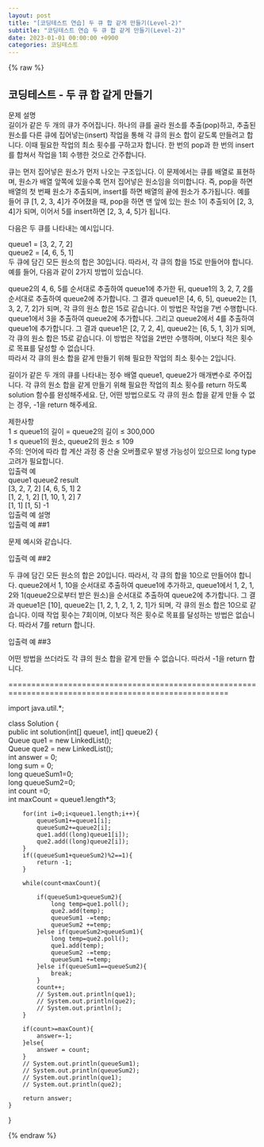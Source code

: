 ```yaml
---
layout: post
title: "[코딩테스트 연습] 두 큐 합 같게 만들기(Level-2)"
subtitle: "코딩테스트 연습 두 큐 합 같게 만들기(Level-2)"
date: 2023-01-01 00:00:00 +0900
categories: 코딩테스트
---
```

{% raw %}
## 코딩테스트 - 두 큐 합 같게 만들기  
문제 설명  
길이가 같은 두 개의 큐가 주어집니다. 하나의 큐를 골라 원소를 추출(pop)하고, 추출된 원소를 다른 큐에 집어넣는(insert) 작업을 통해 각 큐의 원소 합이 같도록 만들려고 합니다. 이때 필요한 작업의 최소 횟수를 구하고자 합니다. 한 번의 pop과 한 번의 insert를 합쳐서 작업을 1회 수행한 것으로 간주합니다.  
  
큐는 먼저 집어넣은 원소가 먼저 나오는 구조입니다. 이 문제에서는 큐를 배열로 표현하며, 원소가 배열 앞쪽에 있을수록 먼저 집어넣은 원소임을 의미합니다. 즉, pop을 하면 배열의 첫 번째 원소가 추출되며, insert를 하면 배열의 끝에 원소가 추가됩니다. 예를 들어 큐 [1, 2, 3, 4]가 주어졌을 때, pop을 하면 맨 앞에 있는 원소 1이 추출되어 [2, 3, 4]가 되며, 이어서 5를 insert하면 [2, 3, 4, 5]가 됩니다.  
  
다음은 두 큐를 나타내는 예시입니다.  
  
queue1 = [3, 2, 7, 2]  
queue2 = [4, 6, 5, 1]  
두 큐에 담긴 모든 원소의 합은 30입니다. 따라서, 각 큐의 합을 15로 만들어야 합니다. 예를 들어, 다음과 같이 2가지 방법이 있습니다.  
  
queue2의 4, 6, 5를 순서대로 추출하여 queue1에 추가한 뒤, queue1의 3, 2, 7, 2를 순서대로 추출하여 queue2에 추가합니다. 그 결과 queue1은 [4, 6, 5], queue2는 [1, 3, 2, 7, 2]가 되며, 각 큐의 원소 합은 15로 같습니다. 이 방법은 작업을 7번 수행합니다.  
queue1에서 3을 추출하여 queue2에 추가합니다. 그리고 queue2에서 4를 추출하여 queue1에 추가합니다. 그 결과 queue1은 [2, 7, 2, 4], queue2는 [6, 5, 1, 3]가 되며, 각 큐의 원소 합은 15로 같습니다. 이 방법은 작업을 2번만 수행하며, 이보다 적은 횟수로 목표를 달성할 수 없습니다.  
따라서 각 큐의 원소 합을 같게 만들기 위해 필요한 작업의 최소 횟수는 2입니다.  
  
길이가 같은 두 개의 큐를 나타내는 정수 배열 queue1, queue2가 매개변수로 주어집니다. 각 큐의 원소 합을 같게 만들기 위해 필요한 작업의 최소 횟수를 return 하도록 solution 함수를 완성해주세요. 단, 어떤 방법으로도 각 큐의 원소 합을 같게 만들 수 없는 경우, -1을 return 해주세요.  
  
제한사항  
1 ≤ queue1의 길이 = queue2의 길이 ≤ 300,000  
1 ≤ queue1의 원소, queue2의 원소 ≤ 109  
주의: 언어에 따라 합 계산 과정 중 산술 오버플로우 발생 가능성이 있으므로 long type 고려가 필요합니다.  
입출력 예  
queue1	queue2	result  
[3, 2, 7, 2]	[4, 6, 5, 1]	2  
[1, 2, 1, 2]	[1, 10, 1, 2]	7  
[1, 1]	[1, 5]	-1  
입출력 예 설명  
입출력 예 ##1  
  
문제 예시와 같습니다.  
  
입출력 예 ##2  
  
두 큐에 담긴 모든 원소의 합은 20입니다. 따라서, 각 큐의 합을 10으로 만들어야 합니다. queue2에서 1, 10을 순서대로 추출하여 queue1에 추가하고, queue1에서 1, 2, 1, 2와 1(queue2으로부터 받은 원소)을 순서대로 추출하여 queue2에 추가합니다. 그 결과 queue1은 [10], queue2는 [1, 2, 1, 2, 1, 2, 1]가 되며, 각 큐의 원소 합은 10으로 같습니다. 이때 작업 횟수는 7회이며, 이보다 적은 횟수로 목표를 달성하는 방법은 없습니다. 따라서 7를 return 합니다.  
  
입출력 예 ##3  
  
어떤 방법을 쓰더라도 각 큐의 원소 합을 같게 만들 수 없습니다. 따라서 -1을 return 합니다.  
  
======================================================================================================  
  
import java.util.*;  
  
class Solution {  
    public int solution(int[] queue1, int[] queue2) {  
        Queue<Long> que1 = new LinkedList<Long>();  
        Queue<Long> que2 = new LinkedList<Long>();  
        int answer = 0;  
        long sum = 0;  
        long queueSum1=0;  
        long queueSum2=0;  
        int count =0;  
        int maxCount = queue1.length*3;  
  
        for(int i=0;i<queue1.length;i++){  
            queueSum1+=queue1[i];  
            queueSum2+=queue2[i];  
            que1.add((long)queue1[i]);  
            que2.add((long)queue2[i]);  
        }  
        if((queueSum1+queueSum2)%2==1){  
            return -1;  
        }  
  
        while(count<maxCount){  
  
            if(queueSum1>queueSum2){  
                long temp=que1.poll();  
                que2.add(temp);  
                queueSum1 -=temp;  
                queueSum2 +=temp;  
            }else if(queueSum2>queueSum1){  
                long temp=que2.poll();  
                que1.add(temp);  
                queueSum2 -=temp;  
                queueSum1 +=temp;  
            }else if(queueSum1==queueSum2){  
                break;  
            }  
            count++;  
            // System.out.println(que1);  
            // System.out.println(que2);  
            // System.out.println();  
        }  
  
        if(count>=maxCount){  
            answer=-1;  
        }else{  
            answer = count;  
        }  
        // System.out.println(queueSum1);  
        // System.out.println(queueSum2);  
        // System.out.println(que1);  
        // System.out.println(que2);  
  
        return answer;  
    }  
}  

{% endraw %}
